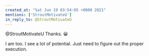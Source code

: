 ```yaml
---
created_at: "Sat Jun 19 03:54:05 +0000 2021"
mentions: ['StroutMotivateU']
in_reply_to: @StroutMotivateU
---
```


@StroutMotivateU Thanks. 😀

I am too. I see a lot of potential.  Just need to figure out the proper execution.